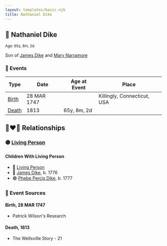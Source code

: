 ```yaml
---
layout: templates/basic.njk
title: Nathaniel Dike
---
```

## 🔵 Nathaniel Dike
<small>Age: 65y, 8m, 2d</small>

Son of [James Dike](/people/2/20400692) and [Mary Narramore](/people/3/34713515)

### 📆 Events

Type | Date | Age at Event | Place
------ | ------ | ------ | ------
[Birth](#event-event-2) | 28 MAR 1747 |  | Killingly, Connecticut, USA
[Death](#event-event-3) | 1813 | 65y, 8m, 2d |

## 👩‍❤️‍👨 Relationships

### 🟣 [Living Person](/people/6/66432130)

#### Children With Living Person
* 🔵 [Living Person](/people/3/3859108)
* 🔵 [James Dike](/people/4/45570704), b. 1776
* 🟣 [Phebe Percis Dike](/people/4/41577072), b. 1777
### 📰 Event Sources

#### <a id="event-event-2"></a> Birth, 28 MAR 1747
* Patrick Wilson's Research

#### <a id="event-event-3"></a> Death, 1813
* The Wellsville Story  - 21